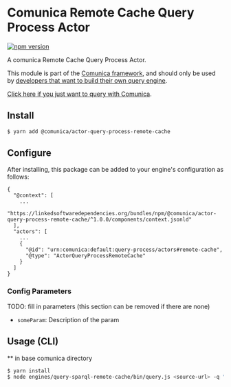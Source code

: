 # Comunica Remote Cache Query Process Actor

[![npm version](https://badge.fury.io/js/%40comunica%2Factor-query-process-remote-cache.svg)](https://www.npmjs.com/package/@comunica/actor-query-process-remote-cache)

A comunica Remote Cache Query Process Actor.

This module is part of the [Comunica framework](https://github.com/comunica/comunica),
and should only be used by [developers that want to build their own query engine](https://comunica.dev/docs/modify/).

[Click here if you just want to query with Comunica](https://comunica.dev/docs/query/).

## Install

```bash
$ yarn add @comunica/actor-query-process-remote-cache
```

## Configure

After installing, this package can be added to your engine's configuration as follows:
```text
{
  "@context": [
    ...
    "https://linkedsoftwaredependencies.org/bundles/npm/@comunica/actor-query-process-remote-cache/^1.0.0/components/context.jsonld"
  ],
  "actors": [
    ...
    {
      "@id": "urn:comunica:default:query-process/actors#remote-cache",
      "@type": "ActorQueryProcessRemoteCache"
    }
  ]
}
```

### Config Parameters

TODO: fill in parameters (this section can be removed if there are none)

* `someParam`: Description of the param


## Usage (CLI)
** in base comunica directory
```bash
$ yarn install
$ node engines/query-sparql-remote-cache/bin/query.js <source-url> -q "SPARQL-query" -t 'application/json' --location "cache-URL" --failOnCacheMiss false --saveToCache true
```